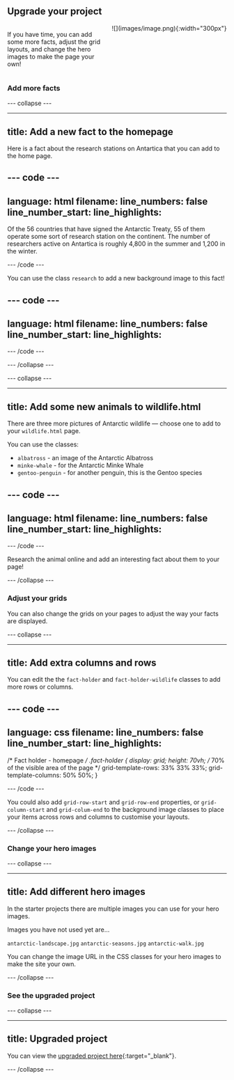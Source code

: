 ## Upgrade your project

<div style="display: flex; flex-wrap: wrap">
<div style="flex-basis: 200px; flex-grow: 1; margin-right: 15px;">

If you have time, you can add some more facts, adjust the grid layouts, and change the hero images to make the page your own! 
</div>
<div>
![](images/image.png){:width="300px"}
</div>
</div>

### Add more facts

--- collapse ---

---
title: Add a new fact to the homepage
---

Here is a fact about the research stations on Antartica that you can add to the home page. 

--- code ---
---
language: html
filename: 
line_numbers: false
line_number_start: 
line_highlights: 
---

<p>Of the 56 countries that have signed the Antarctic Treaty, 55 of them operate some sort of research station on the continent. The number of researchers active on Antartica is roughly 4,800 in the summer and 1,200 in the winter.</p>

--- /code ---

You can use the class `research` to add a new background image to this fact!

--- code ---
---
language: html
filename: 
line_numbers: false
line_number_start: 
line_highlights: 
---

<span class="fact-card research">

</span>

--- /code ---

--- /collapse ---

--- collapse ---

---
title: Add some new animals to wildlife.html
---

There are three more pictures of Antarctic wildlife — choose one to add to your `wildlife.html` page. 

You can use the classes:
+ `albatross` - an image of the Antarctic Albatross
+ `minke-whale` - for the Antarctic Minke Whale
+ `gentoo-penguin` - for another penguin, this is the Gentoo species

--- code ---
---
language: html
filename: 
line_numbers: false
line_number_start: 
line_highlights: 
---

<span class="fact-card albatross">

</span>

--- /code ---

Research the animal online and add an interesting fact about them to your page!

--- /collapse ---

### Adjust your grids

You can also change the grids on your pages to adjust the way your facts are displayed. 

--- collapse ---

---
title: Add extra columns and rows
---

You can edit the the `fact-holder` and `fact-holder-wildlife` classes to add more rows or columns. 

--- code ---
---
language: css
filename: 
line_numbers: false
line_number_start: 
line_highlights: 
---

/* Fact holder - homepage */
.fact-holder {
  display: grid;
  height: 70vh; /* 70% of the visible area of the page */
  grid-template-rows: 33% 33% 33%;
  grid-template-columns: 50% 50%;
}

--- /code ---

You could also add `grid-row-start` and `grid-row-end` properties, or `grid-column-start` and `grid-colum-end` to the background image classes to place your items across rows and columns to customise your layouts. 

--- /collapse ---

### Change your hero images

--- collapse ---

---
title: Add different hero images
---

In the starter projects there are multiple images you can use for your hero images.

Images you have not used yet are...

`antarctic-landscape.jpg`
`antarctic-seasons.jpg`
`antarctic-walk.jpg`

You can change the image URL in the CSS classes for your hero images to make the site your own.

--- /collapse ---

### See the upgraded project

--- collapse ---

---
title: Upgraded project
---

You can view the [upgraded project here](https://editor.raspberrypi.org/en/projects/welcome-to-antartica-upgraded){:target="_blank"}.

--- /collapse ---
